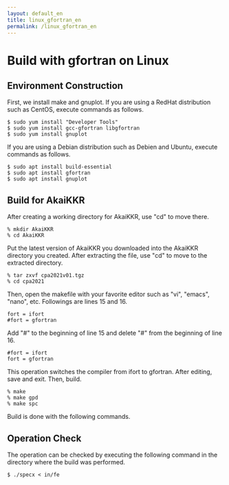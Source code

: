 ```yaml
---
layout: default_en
title: linux_gfortran_en
permalink: /linux_gfortran_en
---
```


# Build with gfortran on Linux

## Environment Construction
First, we install make and gnuplot. If you are using a RedHat distribution such as CentOS, execute commands as follows.
```
$ sudo yum install "Developer Tools"
$ sudo yum install gcc-gfortran libgfortran
$ sudo yum install gnuplot
```
If you are using a Debian distribution such as Debien and Ubuntu, execute commands as follows.
```
$ sudo apt install build-essential
$ sudo apt install gfortran
$ sudo apt install gnuplot
```

## Build for AkaiKKR
After creating a working directory for AkaiKKR, use "cd" to move there.
```
% mkdir AkaiKKR
% cd AkaiKKR
```
Put the latest version of AkaiKKR you downloaded into the AkaiKKR directory you created. After extracting the file, use "cd" to move to the extracted directory.
```
% tar zxvf cpa2021v01.tgz
% cd cpa2021
```
Then, open the makefile with your favorite editor such as "vi", "emacs", "nano", etc. Followings are lines 15 and 16.
```
fort = ifort
#fort = gfortran
```
Add "#" to the beginning of line 15 and delete "#" from the beginning of line 16.
```
#fort = ifort
fort = gfortran
```
This operation switches the compiler from ifort to gfortran. After editing, save and exit. Then, build.
```
% make
% make gpd
% make spc
```
Build is done with the following commands.

## Operation Check

The operation can be checked by executing the following command in the directory where the build was performed.
```
$ ./specx < in/fe
```